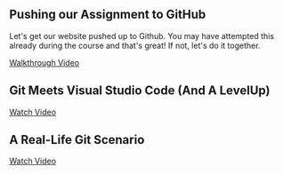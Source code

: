 ## Pushing our Assignment to GitHub

Let's get our website pushed up to Github. You may have attempted this already during the course and that's great! If not, let's do it together.

[Walkthrough Video](https://youtu.be/qQvKi4bJRi8)

## Git Meets Visual Studio Code (And A LevelUp)

[Watch Video](https://youtu.be/XhxdqNNuSaE)

## A Real-Life Git Scenario

[Watch Video](https://youtu.be/8ALShvLsZbE)